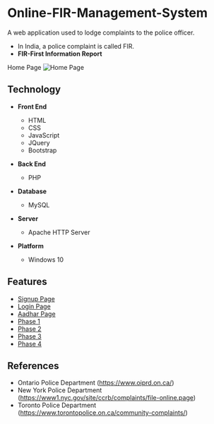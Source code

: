 # Online-FIR-Management-System


A web application used to lodge complaints to the police officer. 


  * In India, a police complaint is called FIR. 
  * **FIR-First Information Report**
 
Home Page ![Home Page](https://github.com/ShardulDave/Online-FIR-Management-System/blob/master/pics/Picture1.png)
## Technology 

  * **Front End**
    * HTML 
    * CSS
    * JavaScript
    * JQuery
    * Bootstrap
    
  * **Back End**
    * PHP
    
  * **Database**
    * MySQL
    
  * **Server**
    * Apache HTTP Server
  
  * **Platform**
    * Windows 10

## Features

  * [Signup Page](https://github.com/ShardulDave/Online-FIR-Management-System/blob/master/pics/Picture2.png)
  * [Login Page](https://github.com/ShardulDave/Online-FIR-Management-System/blob/master/pics/Picture7.png)
  * [Aadhar Page](https://github.com/ShardulDave/Online-FIR-Management-System/blob/master/pics/Picture6.png)
  * [Phase 1](https://github.com/ShardulDave/Online-FIR-Management-System/blob/master/pics/Picture8.png)
  * [Phase 2](https://github.com/ShardulDave/Online-FIR-Management-System/blob/master/pics/Picture9.png)
  * [Phase 3](https://github.com/ShardulDave/Online-FIR-Management-System/blob/master/pics/Picture10.png)
  * [Phase 4](https://github.com/ShardulDave/Online-FIR-Management-System/blob/master/pics/Picture11.png)

## References

  * Ontario Police Department (https://www.oiprd.on.ca/)
  * New York Police Department (https://www1.nyc.gov/site/ccrb/complaints/file-online.page)
  * Toronto Police Department (https://www.torontopolice.on.ca/community-complaints/)


